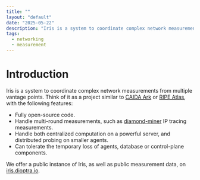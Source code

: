 ```yaml
---
title: ""
layout: "default"
date: "2025-05-22"
description: "Iris is a system to coordinate complex network measurements."
tags:
  - networking
  - measurement
---
```


# Introduction

Iris is a system to coordinate complex network measurements from multiple vantage points.
Think of it as a project similar to [CAIDA Ark](https://www.caida.org/projects/ark/) or [RIPE Atlas](https://atlas.ripe.net), with the following features:

- Fully open-source code.
- Handle multi-round measurements, such as [diamond-miner](https://github.com/dioptra-io/diamond-miner) IP tracing measurements.
- Handle both centralized computation on a powerful server, and distributed probing on smaller agents.
- Can tolerate the temporary loss of agents, database or control-plane components.

We offer a public instance of Iris, as well as public measurement data, on [iris.dioptra.io](https://iris.dioptra.io).
